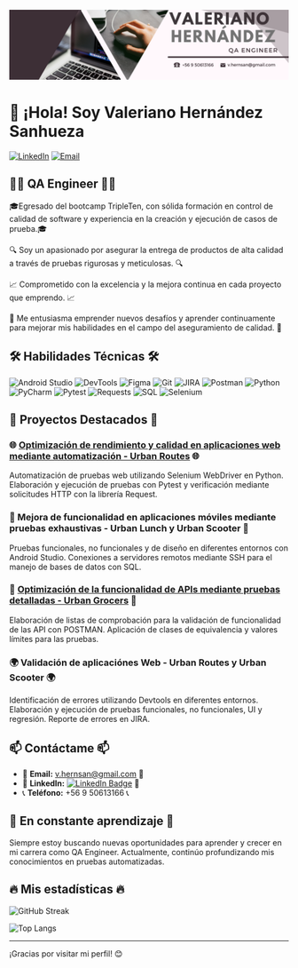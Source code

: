 ![](/Banner.png) 

# 👋 ¡Hola! Soy Valeriano Hernández Sanhueza

[![LinkedIn](https://img.shields.io/badge/LinkedIn-Profile-blue?style=for-the-badge&logo=linkedin&logoColor=white)](https://www.linkedin.com/in/valeriano-hern%C3%A1ndez-sanhueza/)
[![Email](https://img.shields.io/badge/Email-v.hernsan%40gmail.com-red?style=for-the-badge&logo=gmail&logoColor=white)](mailto:v.hernsan@gmail.com)

## 👨‍💻 QA Engineer 👨‍💻

🎓Egresado del bootcamp TripleTen, con sólida formación en control de calidad de software y experiencia en la creación y ejecución de casos de prueba.🎓

🔍 Soy un apasionado por asegurar la entrega de productos de alta calidad a través de pruebas rigurosas y meticulosas. 🔍

📈 Comprometido con la excelencia y la mejora continua en cada proyecto que emprendo. 📈 

🚀 Me entusiasma emprender nuevos desafíos y aprender continuamente para mejorar mis habilidades en el campo del aseguramiento de calidad. 🚀

## 🛠 Habilidades Técnicas 🛠

![Android Studio](https://img.shields.io/badge/Android%20Studio-Mobile%20Testing-green?style=for-the-badge&logo=android-studio&logoColor=white)
![DevTools](https://img.shields.io/badge/DevTools-Development%20Tools-blue?style=for-the-badge&logo=googlechrome&logoColor=white)
![Figma](https://img.shields.io/badge/Figma-Design-F24E1E?style=for-the-badge&logo=figma&logoColor=white)
![Git](https://img.shields.io/badge/Git-Version%20Control-orange?style=for-the-badge&logo=git&logoColor=white)
![JIRA](https://img.shields.io/badge/JIRA-Project%20Management-yellow?style=for-the-badge&logo=jira&logoColor=white)
![Postman](https://img.shields.io/badge/Postman-API-orange?style=for-the-badge&logo=postman&logoColor=white)
![Python](https://img.shields.io/badge/Python-Programming%20Language-blue?style=for-the-badge&logo=python&logoColor=white)
![PyCharm](https://img.shields.io/badge/PyCharm-IDE-black?style=for-the-badge&logo=pycharm&logoColor=white)
![Pytest](https://img.shields.io/badge/Pytest-Testing%20Framework-brightgreen?style=for-the-badge&logo=pytest&logoColor=white)
![Requests](https://img.shields.io/badge/Requests-HTTP%20Library-brightgreen?style=for-the-badge&logo=requests&logoColor=white)
![SQL](https://img.shields.io/badge/SQL-Database-blue?style=for-the-badge&logo=sql&logoColor=white)
![Selenium](https://img.shields.io/badge/Selenium-Automation-green?style=for-the-badge&logo=selenium&logoColor=white)


## 🔬 Proyectos Destacados 🔬

### 🌐 [Optimización de rendimiento y calidad en aplicaciones web mediante automatización - Urban Routes](https://github.com/ValerianoH/QA-Project-Urban-Routes-Es) 🌐
Automatización de pruebas web utilizando Selenium WebDriver en Python. Elaboración y ejecución de pruebas con Pytest y verificación mediante solicitudes HTTP con la librería Request.

### 📱 Mejora de funcionalidad en aplicaciones móviles mediante pruebas exhaustivas - Urban Lunch y Urban Scooter 📱
Pruebas funcionales, no funcionales y de diseño en diferentes entornos con Android Studio. Conexiones a servidores remotos mediante SSH para el manejo de bases de datos con SQL.

### 🔗 [Optimización de la funcionalidad de APIs mediante pruebas detalladas - Urban Grocers](https://github.com/ValerianoH/QA-Project-Urban-Grocers-App-Es) 🔗
Elaboración de listas de comprobación para la validación de funcionalidad de las API con POSTMAN. Aplicación de clases de equivalencia y valores límites para las pruebas.

### 🌍 Validación de aplicaciónes Web - Urban Routes y Urban Scooter 🌍
Identificación de errores utilizando Devtools en diferentes entornos. Elaboración y ejecución de pruebas funcionales, no funcionales, UI y regresión. Reporte de errores en JIRA.

## 📫 Contáctame 📫

- 📧 **Email:** [v.hernsan@gmail.com](mailto:v.hernsan@gmail.com) 📧
- 💼 **LinkedIn:** [![LinkedIn Badge](https://img.shields.io/badge/-Valeriano-blue?style=flat&logo=linkedin&logoColor=white)](https://www.linkedin.com/in/valeriano-alfonso-hern%C3%A1ndez-sanhueza-611912200/) 💼
- 📞 **Teléfono:** +56 9 50613166 📞

## 🌱 En constante aprendizaje 🌱

Siempre estoy buscando nuevas oportunidades para aprender y crecer en mi carrera como QA Engineer. Actualmente, continúo profundizando mis conocimientos en pruebas automatizadas.

## 🔥 Mis estadísticas 🔥
  
![GitHub Streak](http://github-readme-streak-stats.herokuapp.com?user=ValerianoH&theme=dark&background=1e1e1e&ring=ff5733&fire=ff5733&currStreakNum=ff5733&sideNums=ff5733&currStreakLabel=ff5733&sideLabels=ff5733)

![Top Langs](https://github-readme-stats.vercel.app/api/top-langs/?username=ValerianoH&layout=compact&theme=gruvbox&hide_title=true)

---

¡Gracias por visitar mi perfil! 😊

